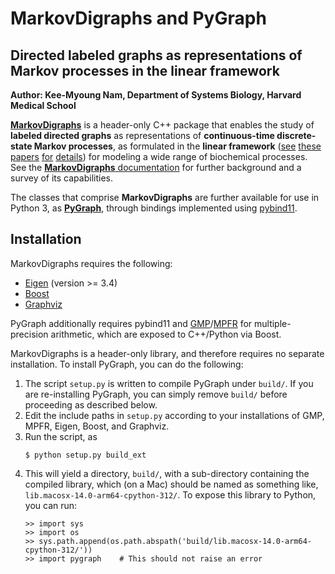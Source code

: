 # MarkovDigraphs and PyGraph

## Directed labeled graphs as representations of Markov processes in the linear framework

**Author: Kee-Myoung Nam, Department of Systems Biology, Harvard Medical School**

[**MarkovDigraphs**](https://kmnam.github.io/markov-digraphs/)
is a header-only C++ package that enables the study of **labeled directed
graphs** as representations of **continuous-time discrete-state Markov
processes**, as formulated in the
**linear framework** ([see](https://journals.plos.org/plosone/article?id=10.1371/journal.pone.0036321) [these](https://link.springer.com/article/10.1007/s11538-013-9884-8) [papers](https://bmcbiol.biomedcentral.com/articles/10.1186/s12915-014-0102-4) [for](https://royalsocietypublishing.org/doi/10.1098/rsfs.2022.0013) [details](https://www.frontiersin.org/articles/10.3389/fcell.2023.1233808/abstract))
for modeling a wide range of biochemical processes. See the
[**MarkovDigraphs** documentation](https://kmnam.github.io/markov-digraphs/)
for further background and a survey of its capabilities.  

The classes that comprise **MarkovDigraphs** are further available for use in
Python 3, as [**PyGraph**](https://kmnam.github.io/pygraph-docs/), through 
bindings implemented using [pybind11](https://pybind11.readthedocs.io/en/stable/).

## Installation

MarkovDigraphs requires the following:
- [Eigen](https://eigen.tuxfamily.org/index.php?title=Main_Page) (version >= 3.4)
- [Boost](https://www.boost.org/)
- [Graphviz](https://www.graphviz.org/)

PyGraph additionally requires pybind11 and [GMP](https://gmplib.org)/[MPFR](https://mpfr.org)
for multiple-precision arithmetic, which are exposed to C++/Python via Boost.

MarkovDigraphs is a header-only library, and therefore requires no separate
installation. To install PyGraph, you can do the following:
1. The script ``setup.py`` is written to compile PyGraph under ``build/``.
   If you are re-installing PyGraph, you can simply remove ``build/`` before
   proceeding as described below. 
2. Edit the include paths in ``setup.py`` according to your installations of 
   GMP, MPFR, Eigen, Boost, and Graphviz.
3. Run the script, as 
   ```
   $ python setup.py build_ext
   ```
4. This will yield a directory, ``build/``, with a sub-directory containing
   the compiled library, which (on a Mac) should be named as something like,
   ``lib.macosx-14.0-arm64-cpython-312/``. To expose this library to Python, 
   you can run:
   ```
   >> import sys
   >> import os
   >> sys.path.append(os.path.abspath('build/lib.macosx-14.0-arm64-cpython-312/'))
   >> import pygraph    # This should not raise an error
   ```

